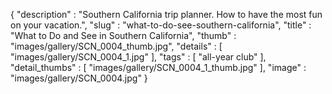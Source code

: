 {
  "description" : "Southern California trip planner. How to have the most fun on your vacation.",
  "slug" : "what-to-do-see-southern-california",
  "title" : "What to Do and See in Southern California",
  "thumb" : "images/gallery/SCN_0004_thumb.jpg",
  "details" : [
                 "images/gallery/SCN_0004_1.jpg"
               ],
  "tags" : [
              "all-year club"
            ],
  "detail_thumbs" : [
                       "images/gallery/SCN_0004_1_thumb.jpg"
                     ],
  "image" : "images/gallery/SCN_0004.jpg"
}
